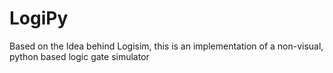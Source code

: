# LogiPy
Based on the Idea behind Logisim, this is an implementation of a non-visual, python based logic gate simulator 

